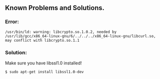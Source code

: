 ## Known Problems and Solutions.

### Error:
```
/usr/bin/ld: warning: libcrypto.so.1.0.2, needed by /usr/lib/gcc/x86_64-linux-gnu/6/../../../x86_64-linux-gnu/libcurl.so, may conflict with libcrypto.so.1.1
```
### Solution:

Make sure you have libssl1.0 installed!
```
$ sudo apt-get install libssl1.0-dev
```
